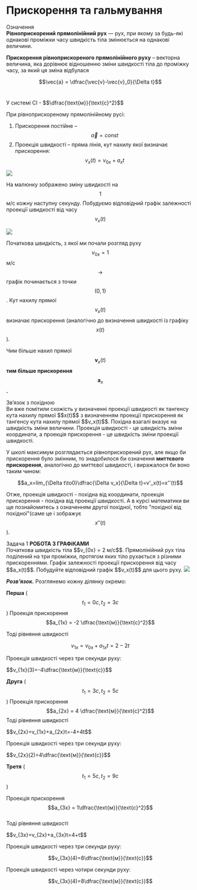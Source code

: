 # Прискорення та гальмування

<div class="eoz-wrap">
<span class="eoz">Означення</span>
<div class="eoz-text">
<b>Рівноприскорений прямолінійний рух</b> — рух, при якому за будь-які однакові проміжки часу швидкість тіла змінюється на однакові величини.
<p></p>
<b>Прискорення рівноприскореного прямолінійного руху</b> – векторна величина, яка дорівнює відношенню зміни швидкості тіла до проміжку часу, за який ця зміна відбулася

$$\vec{a} = \dfrac{\vec{v}-\vec{v}_0}{\Delta t}$$<br>


<p>У системі СІ - $$\dfrac{\text{м}}{\text{с}^2}$$</p>

</div>
</div>

При рівноприскореному прямолінійному русі:
1. Прискорення постійне – $$\vec{a}=const$$
2. Проекція швидкості – пряма лінія, кут нахилу якої визначає прискорення:
$$v_x(t)=v_{0x}+a_xt$$

<img class="image"  src="https://rawgit.com/chudaol/ed-era-book-physics/master/images/chapter_2/3.svg" />

На малюнку зображено зміну швидкості на $$1$$ м/с кожну наступну секунду. Побудуємо відповідний графік залежності проекції швидкості від часу $$v_x(t)$$

<img class="image"  src="https://rawgit.com/chudaol/ed-era-book-physics/master/images/chapter_2/4.svg" />

Початкова швидкість, з якої ми почали розгляд руху $$v_{0x}= 1$$ м/с $$\rightarrow$$ графік починається з точки $$(0,1)$$. Кут нахилу прямої $$v_x(t)$$ визначає прискорення (аналогічно до визначення швидкості із графіку $$x(t)$$).

<p1>Чим більше нахил прямої</p1> $$\boldsymbol v_x(t)$$ <b>тим більше прискорення</b> $$\boldsymbol a_x$$<b>.</b>


<div class="add-wrap">
<span class="add">Зв’язок з похідною</span>
<div class="add-text">
Ви вже помітили схожість у визначенні проекції швидкості як тангенсу кута нахилу прямої $$x(t)$$ з визначенням проекції прискорення як тангенсу кута нахилу прямої $$v_x(t)$$. Похідна взагалі вказує на швидкість зміни величини. Проекція швидкості - це швидкість зміни координати, а проекція прискорення - це швидкість зміни проекції швидкості.

У школі максимум розглядається рівноприскорений рух, але якщо би прискорення було змінним, то знадобилося би означення <b>миттєвого прискорення</b>, аналогічно до миттєвої швидкості, і виражалося би воно таким чином:

$$a_x=lim_{\Delta t\to0}\dfrac{\Delta v_x}{\Delta t}=v'_x(t)=x''(t)$$

Отже, проекція швидкості - похідна від координати, проекція прискорення - похідна від проекції швидкості. А в курсі математики ви ще познайомитесь з означенням другої похідної, тобто "похідної від похідної"(саме це і зображує $$x''(t)$$).
</div>
</div>


<div class="task-wrap">
<span class="task">Задача 1</span> <b>РОБОТА З ГРАФіКАМИ</b>
<div class="task-text">
Початкова швидкість тіла $$v_{0x} = 2 м/с$$. Прямолінійний рух тіла поділений на три проміжки, протягом яких тіло рухається з різними прискореннями. Графік залежності проекції прискорення від часу $$a_x(t)$$. Побудуйте відповідний графік $$v_x(t)$$ для цього руху.

<img class="image"  src="https://rawgit.com/chudaol/ed-era-book-physics/master/images/chapter_2/5.svg" />


<b><i>Розв’язок.</i></b> Розглянемо кожну ділянку окремо: <br>

<b>Перша</b> ($$t_1 = 0c, t_2 = 3c$$)
Проекція прискорення $$a_{1x} = -2 \dfrac{\text{м}}{\text{c}^2}$$

Тоді рівняння швидкості

$$v_{1x}=v_{0x}+a_{1x}t=2-2t$$

Проекція швидкості через три секунди руху:<br>

<p>$$v_{1x}(3)=-4\dfrac{\text{м}}{\text{c}}$$</p>

<b>Друга</b> ($$t_1 = 3c, t_2 = 5c$$)
Проекція прискорення $$a_{2x} = 4 \dfrac{\text{м}}{\text{c}^2}$$
Тоді рівняння швидкості <br>

<p>$$v_{2x}=v_{1x}+a_{2x}t=-4+4t$$</p>

Проекція швидкості через три секунди руху:<br>
<p>$$v_{2x}(2)=4\dfrac{\text{м}}{\text{c}}$$</p>

<b>Третя</b> ($$t_1 = 5c, t_2 = 9c$$)<br>

Проекція прискорення $$a_{3x} = 1\dfrac{\text{м}}{\text{c}^2}$$<br>
Тоді рівняння швидкості <br>

<p>$$v_{3x}=v_{2x}+a_{3x}t=4+t$$</p>

Проекція швидкості через три секунди руху:<br> <p>$$v_{3x}(4)=8\dfrac{\text{м}}{\text{c}}$$</p>
Проекція швидкості через чотири секунди руху:<br> <p>$$v_{3x}(4)=8\dfrac{\text{м}}{\text{c}}$$</p>
</div>
</div>



	